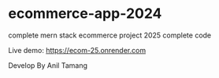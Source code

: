 # ecommerce-app-2024

complete mern stack ecommerce project 2025 complete code

Live demo:
https://ecom-25.onrender.com

Develop By Anil Tamang
